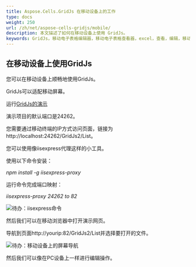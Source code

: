```yaml
---
title: Aspose.Cells.GridJs 在移动设备上的工作
type: docs
weight: 250
url: /zh/net/aspose-cells-gridjs/mobile/
description: 本文描述了如何在移动设备上使用 GridJs。
keywords: GridJs，移动电子表格编辑器，移动电子表格查看器，excel，查看，编辑，移动
---
```


## 在移动设备上使用GridJs

您可以在移动设备上顺畅地使用GridJs。 

GridJs可以适配移动屏幕。

运行[GridJs的演示](https://github.com/aspose-cells/Aspose.Cells-for-.NET/tree/master/Examples_GridJs "GridJs的演示")

演示项目的默认端口是24262。 

您需要通过移动终端的IP方式访问页面，链接为http://localhost:24262/GridJs2/List。 

您可以使用像iisexpress代理这样的小工具。

使用以下命令安装：

*npm install -g iisexpress-proxy*

运行命令完成端口映射：

*iisexpress-proxy 24262 to 82*

![待办：iisexpress命令](iisproxy_port_map.png)

然后我们可以在移动浏览器中打开演示网页。

导航到页面http://yourip:82/GridJs2/List并选择要打开的文件。

![待办：移动设备上的屏幕导航](gridjs_edit_on_mobile.png)

然后我们可以像在PC设备上一样进行编辑操作。

